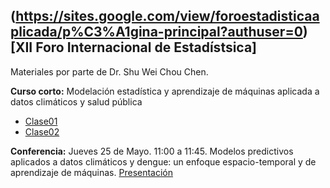 ## (<https://sites.google.com/view/foroestadisticaaplicada/p%C3%A1gina-principal?authuser=0>)\[XII Foro Internacional de Estadístsica\]

Materiales por parte de Dr. Shu Wei Chou Chen.

**Curso corto:** Modelación estadística y aprendizaje de máquinas
aplicada a datos climáticos y salud pública

-   <a href="Clase01.html">Clase01</a>
-   <a href="Clase02.html">Clase02</a>

**Conferencia:** Jueves 25 de Mayo. 11:00 a 11:45. Modelos predictivos
aplicados a datos climáticos y dengue: un enfoque espacio-temporal y de
aprendizaje de máquinas. <a href="./conferencia.pdf">Presentación</a>
